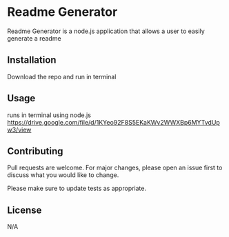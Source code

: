 # Readme Generator

Readme Generator is a node.js application that allows a user to easily generate a readme

## Installation

Download the repo and run in terminal


## Usage
runs in terminal using node.js \
https://drive.google.com/file/d/1KYeo92F8S5EKaKWv2WWXBp6MYTvdUpw3/view

## Contributing

Pull requests are welcome. For major changes, please open an issue first
to discuss what you would like to change.

Please make sure to update tests as appropriate.

## License

N/A
